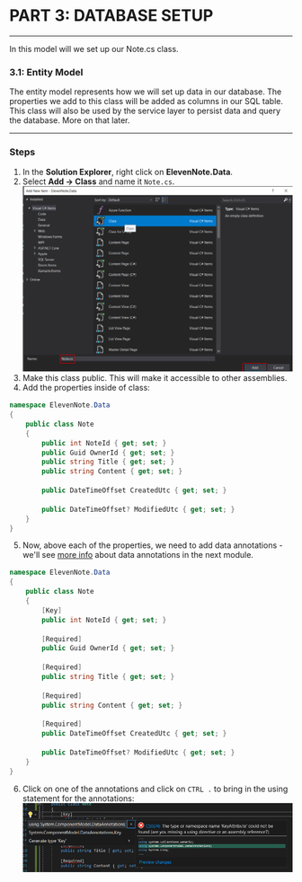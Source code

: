 # PART 3: DATABASE SETUP
---
In this model will we set up our Note.cs class.

### 3.1: Entity Model
The entity model represents how we will set up data in our database. The properties we add to this class will be added as columns in our SQL table. This class will also be used by the service layer to persist data and query the database. More on that later. 

<hr />

### Steps
1. In the **Solution Explorer**, right click on **ElevenNote.Data**.
2. Select **Add -> Class** and name it `Note.cs`.
![Add Note](../assets/3.0-A.png)
3. Make this class public. This will make it accessible to other assemblies. 
4. Add the properties inside of class:
```csharp
namespace ElevenNote.Data
{
    public class Note
    {
        public int NoteId { get; set; }
        public Guid OwnerId { get; set; }
        public string Title { get; set; }
        public string Content { get; set; }

        public DateTimeOffset CreatedUtc { get; set; }

        public DateTimeOffset? ModifiedUtc { get; set; }
    }
}
```
5. Now, above each of the properties, we need to add data annotations - we'll see [more info](3.2-Annotations.md) about data annotations in the next module.

```csharp
namespace ElevenNote.Data
{
    public class Note
    {
        [Key]
        public int NoteId { get; set; }

        [Required]
        public Guid OwnerId { get; set; }

        [Required]
        public string Title { get; set; }

        [Required]
        public string Content { get; set; }

        [Required]
        public DateTimeOffset CreatedUtc { get; set; }

        public DateTimeOffset? ModifiedUtc { get; set; }
    }
}
```
6. Click on one of the annotations and click on `CTRL .` to bring in the using statement for the annotations:
![Using statement selection for Annotations](../assets/3.0-B.png)

